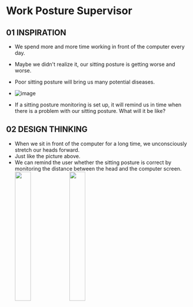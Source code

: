 # Work Posture Supervisor

## 01 INSPIRATION
+ We spend more and more time working in front of the computer every day.
+ Maybe we didn't realize it, our sitting posture is getting worse and worse. 
+ Poor sitting posture will bring us many potential diseases.

+ ![image](https://user-images.githubusercontent.com/81423727/141676743-468d3ec7-d16a-4499-a284-972764312a66.png)

+ If a sitting posture monitoring is set up, it will remind us in time when there is a problem with our sitting posture. What will it be like?

## 02 DESIGN THINKING
+ When we sit in front of the computer for a long time, we unconsciously stretch our heads forward.
+ Just like the picture above.
+ We can remind the user whether the sitting posture is correct by monitoring the distance between the head and the computer screen.
<img src=https://user-images.githubusercontent.com/81423727/141677072-877c0a02-91d8-44ff-8dcb-d10d92bc05e5.jpg width=30% /> <img src=https://user-images.githubusercontent.com/81423727/141677076-aa53868a-140d-4a67-94bb-8f351db997c8.jpg width=30% />



